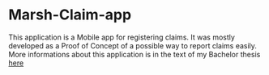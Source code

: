 # Marsh-Claim-app
This application is a Mobile app for registering claims. It was mostly developed as a Proof of Concept of a possible way to report claims easily.
More informations about this application is in the text of my Bachelor thesis [here](https://is.vsfs.cz/th/awhxd/)
